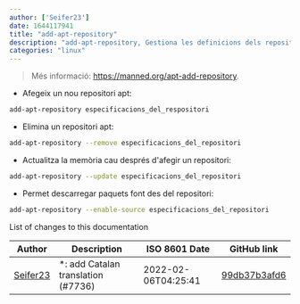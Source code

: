```yaml
---
author: ['Seifer23']
date: 1644117941
title: "add-apt-repository"
description: "add-apt-repository, Gestiona les definicions dels repositoris apt."
categories: "linux"
---
```

> Més informació: <https://manned.org/apt-add-repository>.

- Afegeix un nou repositori apt:

```bash
add-apt-repository especificacions_del_respositori
```

- Elimina un repositori apt:

```bash
add-apt-repository --remove especificacions_del_repositori
```

- Actualitza la memòria cau després d'afegir un repositori:

```bash
add-apt-repository --update especificacions_del_repositori
```

- Permet descarregar paquets font des del repositori:

```bash
add-apt-repository --enable-source especificacions_del_repositori
```
List of changes to this documentation


Author | Description | ISO 8601 Date | GitHub link
------|-----|-----|-----
[Seifer23](mailto:48915360+Seifer23@users.noreply.github.com) | *: add Catalan translation (#7736) | 2022-02-06T04:25:41 | [99db37b3afd6](https://github.com/tldr-pages/tldr/commit/99db37b3afd6dba836a6d94e4688601fdb3bac98)

